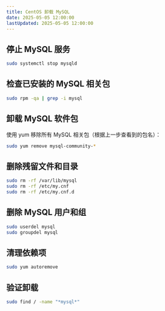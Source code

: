 ```yaml
---
title: CentOS 卸载 MySQL
date: 2025-05-05 12:00:00
lastUpdated: 2025-05-05 12:00:00
---
```


## 停止 MySQL 服务

```bash frame="none"
sudo systemctl stop mysqld
```

## 检查已安装的 MySQL 相关包

```bash frame="none"
sudo rpm -qa | grep -i mysql
```

## 卸载 MySQL 软件包

使用 yum 移除所有 MySQL 相关包（根据上一步查看到的包名）：

```bash frame="none"
sudo yum remove mysql-community-*
```

## 删除残留文件和目录

```bash frame="none"
sudo rm -rf /var/lib/mysql
sudo rm -rf /etc/my.cnf
sudo rm -rf /etc/my.cnf.d
```

## 删除 MySQL 用户和组

```bash frame="none"
sudo userdel mysql
sudo groupdel mysql
```

## 清理依赖项

```bash frame="none"
sudo yum autoremove
```

## 验证卸载

```bash frame="none"
sudo find / -name "*mysql*"
```

